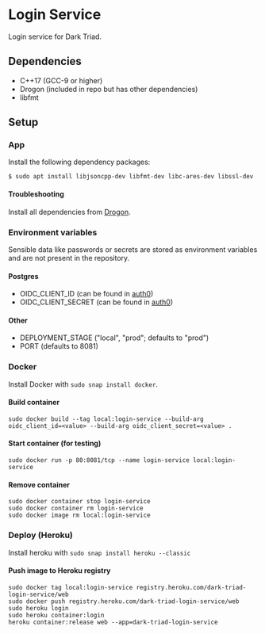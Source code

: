 # Login Service

Login service for Dark Triad.

## Dependencies

- C++17 (GCC-9 or higher)
- Drogon (included in repo but has other dependencies)
- libfmt

## Setup

### App

Install the following dependency packages:

```shell
$ sudo apt install libjsoncpp-dev libfmt-dev libc-ares-dev libssl-dev
```

#### Troubleshooting

Install all dependencies from [Drogon](https://github.com/an-tao/drogon).

### Environment variables

Sensible data like passwords or secrets are stored as environment variables and are not present in the repository.

#### Postgres

- OIDC_CLIENT_ID (can be found in [auth0](https://auth0.com))
- OIDC_CLIENT_SECRET (can be found in [auth0](https://auth0.com))

#### Other

- DEPLOYMENT_STAGE ("local", "prod"; defaults to "prod")
- PORT (defaults to 8081)

### Docker

Install Docker with `sudo snap install docker`.

#### Build container

```shell
sudo docker build --tag local:login-service --build-arg oidc_client_id=<value> --build-arg oidc_client_secret=<value> .
```

#### Start container (for testing)

```shell
sudo docker run -p 80:8081/tcp --name login-service local:login-service
```

#### Remove container

```shell
sudo docker container stop login-service
sudo docker container rm login-service
sudo docker image rm local:login-service
```

### Deploy (Heroku)

Install heroku with `sudo snap install heroku --classic`

#### Push image to Heroku registry

```shell
sudo docker tag local:login-service registry.heroku.com/dark-triad-login-service/web
sudo docker push registry.heroku.com/dark-triad-login-service/web
sudo heroku login
sudo heroku container:login
heroku container:release web --app=dark-triad-login-service
```